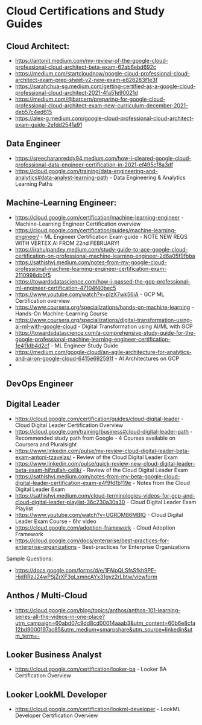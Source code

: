 # Cloud Certifications and Study Guides

## Cloud Architect:
* https://antonit.medium.com/my-review-of-the-google-cloud-professional-cloud-architect-beta-exam-62ab6ebd692c
* https://medium.com/startcloudnow/google-cloud-professional-cloud-architect-exam-prep-sheet-v2-new-exam-e826283f1e3f
* https://sarahchua-sg.medium.com/getting-certified-as-a-google-cloud-professional-cloud-architect-2021-4fa51e90021d
* https://medium.com/@barcern/preparing-for-google-cloud-professional-cloud-architect-exam-new-curriculum-december-2021-deb57c4ed615
* https://alex-g.medium.com/google-cloud-professional-cloud-architect-exam-guide-2efdd2541a91

## Data Engineer
* https://sreecharanreddy94.medium.com/how-i-cleared-google-cloud-professional-data-engineer-certification-in-2021-ef495cf8a3df
* https://cloud.google.com/training/data-engineering-and-analytics#data-analyst-learning-path - Data Engineering & Analytics Learning Paths

## Machine-Learning Engineer:
* https://cloud.google.com/certification/machine-learning-engineer - Machine-Learning Engineer Certification overview
* https://cloud.google.com/certification/guides/machine-learning-engineer/ - ML Engineer Certification Exam guide - NOTE NEW REQS WITH VERTEX AI FROM 22nd FEBRUARY!
* https://irahulpandey.medium.com/study-guide-to-ace-google-cloud-certification-on-professional-machine-learning-engineer-2d6a05f9fbba
* https://sathishvj.medium.com/notes-from-my-google-cloud-professional-machine-learning-engineer-certification-exam-2110998db0f5
* https://towardsdatascience.com/how-i-passed-the-gcp-professional-ml-engineer-certification-47104f40bec5
* https://www.youtube.com/watch?v=pIzX7wk56iA - GCP ML Certification overview
* https://www.coursera.org/specializations/hands-on-machine-learning - Hands-On Machine-Learning Course
* https://www.coursera.org/specializations/digital-transformation-using-ai-ml-with-google-cloud - Digital Transformation using AI/ML with GCP
* https://towardsdatascience.com/a-comprehensive-study-guide-for-the-google-professional-machine-learning-engineer-certification-1e411db4d2cf - ML Engineer Study Guide
* https://medium.com/google-cloud/an-agile-architecture-for-analytics-and-ai-on-google-cloud-6415e692591f - AI Architectures on GCP
* 

## DevOps Engineer

## Digital Leader
* https://cloud.google.com/certification/guides/cloud-digital-leader - Cloud Digital Leader Certification Overview
* https://cloud.google.com/training/business#cloud-digital-leader-path - Recommended study path from Google - 4 Courses available on Coursera and Pluralsight
* https://www.linkedin.com/pulse/my-review-cloud-digital-leader-beta-exam-antoni-tzavelas/ - Review of the Cloud Digital Leader Exam
* https://www.linkedin.com/pulse/quick-review-new-cloud-digital-leader-beta-exam-hifzullah-celik/ - Review of the Cloud Digital Leader Exam
* https://sathishvj.medium.com/notes-from-my-beta-google-cloud-digital-leader-certification-exam-e4f9fd1b119e - Notes from the Cloud Digital Leader Exam
* https://sathishvj.medium.com/cloud-terminologies-videos-for-gcp-and-cloud-digital-leader-playlist-36c230a30a30 - Cloud Digital Leader Exam Playlist
* https://www.youtube.com/watch?v=UGRDM86MBIQ - Cloud Digital Leader Exam Course - 6hr video
* https://cloud.google.com/adoption-framework - Cloud Adoption Framework
* https://cloud.google.com/docs/enterprise/best-practices-for-enterprise-organizations - Best-practices for Enterprise Organizations

Sample Questions:
* https://docs.google.com/forms/d/e/1FAIpQLSfsSfkh9PE-HjdRRzJ24wPSjZrXF3gLxmncAYx31gyz2rLbtw/viewform

## Anthos / Multi-Cloud
* https://cloud.google.com/blog/topics/anthos/anthos-101-learning-series-all-the-videos-in-one-place?utm_campaign=60abd07c9dd8cd00014aaab3&utm_content=60b6e8cfa12bd9000197ac85&utm_medium=smarpshare&utm_source=linkedin&utm_term=-

## Looker Business Analyst
* https://cloud.google.com/certification/looker-ba - Looker BA Certification Overview

## Looker LookML Developer
* https://cloud.google.com/certification/lookml-developer - LookML Developer Certification Overview
